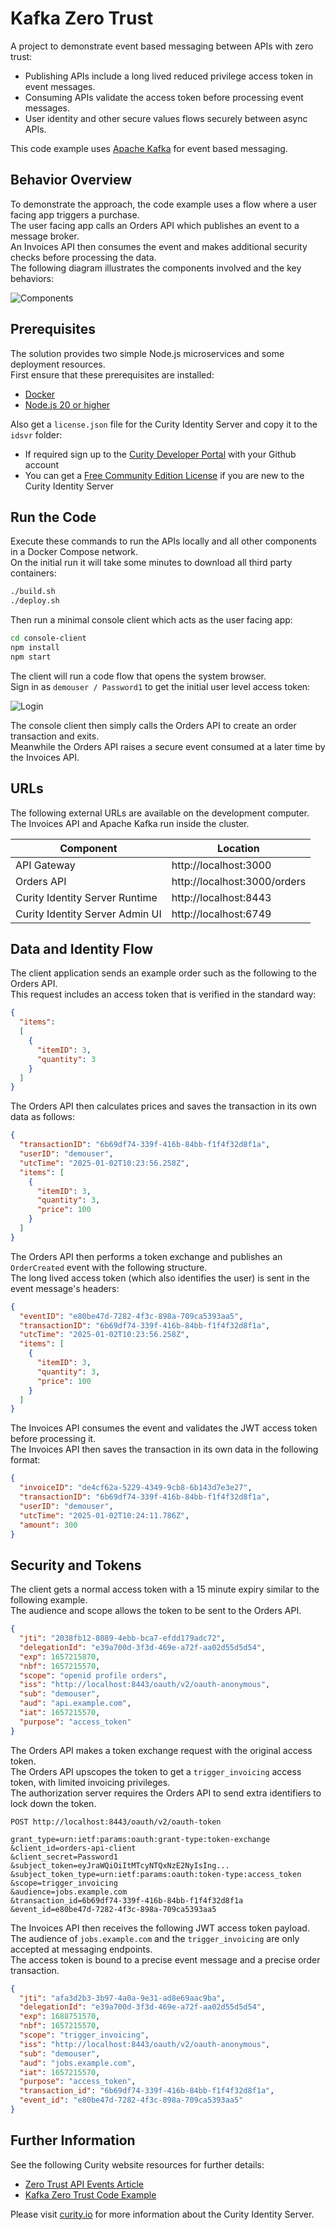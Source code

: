 # Kafka Zero Trust

A project to demonstrate event based messaging between APIs with zero trust:

- Publishing APIs include a long lived reduced privilege access token in event messages.
- Consuming APIs validate the access token before processing event messages.
- User identity and other secure values flows securely between async APIs.

This code example uses [Apache Kafka](https://kafka.apache.org/) for event based messaging.

## Behavior Overview

To demonstrate the approach, the code example uses a flow where a user facing app triggers a purchase.\
The user facing app calls an Orders API which publishes an event to a message broker.\
An Invoices API then consumes the event and makes additional security checks before processing the data.\
The following diagram illustrates the components involved and the key behaviors:

![Components](./doc/components.svg)

## Prerequisites

The solution provides two simple Node.js microservices and some deployment resources.\
First ensure that these prerequisites are installed:

- [Docker](https://www.docker.com/products/docker-desktop/)
- [Node.js 20 or higher](https://nodejs.org/en/download/)

Also get a `license.json` file for the Curity Identity Server and copy it to the `idsvr` folder:

- If required sign up to the [Curity Developer Portal](https://developer.curity.io/) with your Github account
- You can get a [Free Community Edition License](https://curity.io/product/community/) if you are new to the Curity Identity Server

## Run the Code

Execute these commands to run the APIs locally and all other components in a Docker Compose network.\
On the initial run it will take some minutes to download all third party containers:

```bash
./build.sh
./deploy.sh
```

Then run a minimal console client which acts as the user facing app:

```bash
cd console-client
npm install
npm start
```

The client will run a code flow that opens the system browser.\
Sign in as `demouser / Password1` to get the initial user level access token:

![Login](./doc/login.png)

The console client then simply calls the Orders API to create an order transaction and exits.\
Meanwhile the Orders API raises a secure event consumed at a later time by the Invoices API.

## URLs

The following external URLs are available on the development computer.\
The Invoices API and Apache Kafka run inside the cluster.

| Component | Location |
| --------- | -------- |
| API Gateway | http://localhost:3000 |
| Orders API | http://localhost:3000/orders |
| Curity Identity Server Runtime | http://localhost:8443 |
| Curity Identity Server Admin UI | http://localhost:6749 |

## Data and Identity Flow

The client application sends an example order such as the following to the Orders API.\
This request includes an access token that is verified in the standard way:

```json
{
  "items":
  [
    {
      "itemID": 3,
      "quantity": 3
    }
  ]
}
```

The Orders API then calculates prices and saves the transaction in its own data as follows:

```json
{
  "transactionID": "6b69df74-339f-416b-84bb-f1f4f32d8f1a",
  "userID": "demouser",
  "utcTime": "2025-01-02T10:23:56.258Z",
  "items": [
    {
      "itemID": 3,
      "quantity": 3,
      "price": 100
    }
  ]
}
```

The Orders API then performs a token exchange and publishes an `OrderCreated` event with the following structure.\
The long lived access token (which also identifies the user) is sent in the event message's headers:

```json
{
  "eventID": "e80be47d-7282-4f3c-898a-709ca5393aa5",
  "transactionID": "6b69df74-339f-416b-84bb-f1f4f32d8f1a",
  "utcTime": "2025-01-02T10:23:56.258Z",
  "items": [
    {
      "itemID": 3,
      "quantity": 3,
      "price": 100
    }
  ]
}
```

The Invoices API consumes the event and validates the JWT access token before processing it.\
The Invoices API then saves the transaction in its own data in the following format:

```json
{
  "invoiceID": "de4cf62a-5229-4349-9cb8-6b143d7e3e27",
  "transactionID": "6b69df74-339f-416b-84bb-f1f4f32d8f1a",
  "userID": "demouser",
  "utcTime": "2025-01-02T10:24:11.786Z",
  "amount": 300
}
```

## Security and Tokens

The client gets a normal access token with a 15 minute expiry similar to the following example.\
The audience and scope allows the token to be sent to the Orders API.

```json
{
  "jti": "2038fb12-8089-4ebb-bca7-efdd179adc72",
  "delegationId": "e39a700d-3f3d-469e-a72f-aa02d55d5d54",
  "exp": 1657215870,
  "nbf": 1657215570,
  "scope": "openid profile orders",
  "iss": "http://localhost:8443/oauth/v2/oauth-anonymous",
  "sub": "demouser",
  "aud": "api.example.com",
  "iat": 1657215570,
  "purpose": "access_token"
}
```

The Orders API makes a token exchange request with the original access token.\
The Orders API upscopes the token to get a `trigger_invoicing` access token, with limited invoicing privileges.\
The authorization server requires the Orders API to send extra identifiers to lock down the token.

```text
POST http://localhost:8443/oauth/v2/oauth-token

grant_type=urn:ietf:params:oauth:grant-type:token-exchange
&client_id=orders-api-client
&client_secret=Password1
&subject_token=eyJraWQiOiItMTcyNTQxNzE2NyIsIng...
&subject_token_type=urn:ietf:params:oauth:token-type:access_token
&scope=trigger_invoicing
&audience=jobs.example.com
&transaction_id=6b69df74-339f-416b-84bb-f1f4f32d8f1a
&event_id=e80be47d-7282-4f3c-898a-709ca5393aa5
```

The Invoices API then receives the following JWT access token payload.\
The audience of `jobs.example.com` and the `trigger_invoicing` are only accepted at messaging endpoints.\
The access token is bound to a precise event message and a precise order transaction.

```json
{
  "jti": "afa3d2b3-3b97-4a0a-9e31-ad8e69aac9ba",
  "delegationId": "e39a700d-3f3d-469e-a72f-aa02d55d5d54",
  "exp": 1688751570,
  "nbf": 1657215570,
  "scope": "trigger_invoicing",
  "iss": "http://localhost:8443/oauth/v2/oauth-anonymous",
  "sub": "demouser",
  "aud": "jobs.example.com",
  "iat": 1657215570,
  "purpose": "access_token",
  "transaction_id": "6b69df74-339f-416b-84bb-f1f4f32d8f1a",
  "event_id": "e80be47d-7282-4f3c-898a-709ca5393aa5"
}
```

## Further Information

See the following Curity website resources for further details:

- [Zero Trust API Events Article](https://curity.io/resources/learn/zero-trust-api-events)
- [Kafka Zero Trust Code Example](https://curity.io/resources/learn/securing-api-events-using-jwts)

Please visit [curity.io](https://curity.io/) for more information about the Curity Identity Server.
